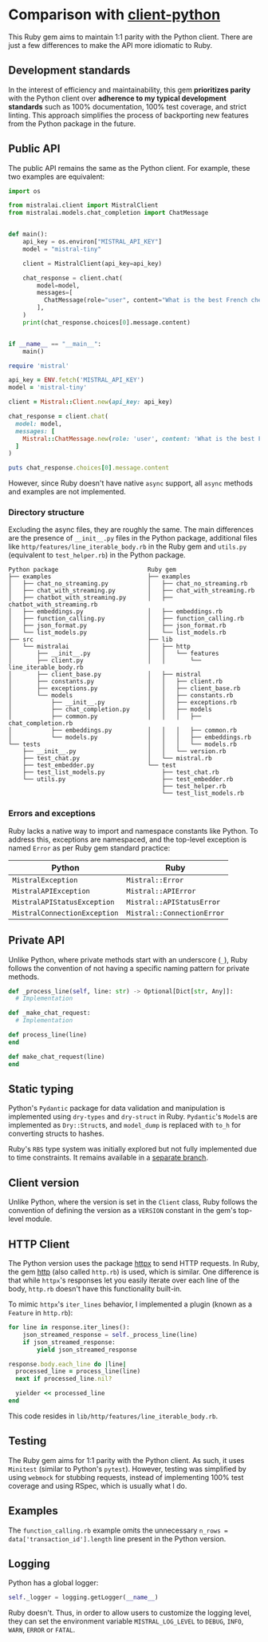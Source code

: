 # Comparison with [client-python](https://github.com/mistralai/client-python)

This Ruby gem aims to maintain 1:1 parity with the Python client. There are just a few differences to make the API
more idiomatic to Ruby.

## Development standards

In the interest of efficiency and maintainability, this gem __prioritizes parity__ with the Python client over
__adherence to my typical development standards__ such as 100% documentation, 100% test coverage, and strict
linting. This approach simplifies the process of backporting new features from the Python package in the future.

## Public API

The public API remains the same as the Python client. For example, these two examples are equivalent:

```python
import os

from mistralai.client import MistralClient
from mistralai.models.chat_completion import ChatMessage


def main():
    api_key = os.environ["MISTRAL_API_KEY"]
    model = "mistral-tiny"

    client = MistralClient(api_key=api_key)

    chat_response = client.chat(
        model=model,
        messages=[
          ChatMessage(role="user", content="What is the best French cheese?")
        ],
    )
    print(chat_response.choices[0].message.content)


if __name__ == "__main__":
    main()
```

```ruby
require 'mistral'

api_key = ENV.fetch('MISTRAL_API_KEY')
model = 'mistral-tiny'

client = Mistral::Client.new(api_key: api_key)

chat_response = client.chat(
  model: model,
  messages: [
    Mistral::ChatMessage.new(role: 'user', content: 'What is the best French cheese?')
  ]
)

puts chat_response.choices[0].message.content
```

However, since Ruby doesn't have native `async` support, all `async` methods and examples are not implemented.

### Directory structure

Excluding the async files, they are roughly the same. The main differences are the presence of `__init__.py` files in
the Python package, additional files like `http/features/line_iterable_body.rb` in the Ruby gem and `utils.py`
(equivalent to `test_helper.rb`) in the Python package.

```shell
Python package                         Ruby gem
├── examples                           ├── examples
│   ├── chat_no_streaming.py           │   ├── chat_no_streaming.rb
│   ├── chat_with_streaming.py         │   ├── chat_with_streaming.rb
│   ├── chatbot_with_streaming.py      │   ├── chatbot_with_streaming.rb
│   ├── embeddings.py                  │   ├── embeddings.rb
│   ├── function_calling.py            │   ├── function_calling.rb
│   ├── json_format.py                 │   ├── json_format.rb
│   └── list_models.py                 │   └── list_models.rb
├── src                                ├── lib
│   └── mistralai                      │   ├── http
│       ├── __init__.py                │   │   └── features
│       ├── client.py                  │   │       └── line_iterable_body.rb
│       ├── client_base.py             │   ├── mistral
│       ├── constants.py               │   │   ├── client.rb
│       ├── exceptions.py              │   │   ├── client_base.rb
│       └── models                     │   │   ├── constants.rb
│           ├── __init__.py            │   │   ├── exceptions.rb
│           ├── chat_completion.py     │   │   ├── models
│           ├── common.py              │   │   │   ├── chat_completion.rb
│           ├── embeddings.py          │   │   │   ├── common.rb
│           └── models.py              │   │   │   ├── embeddings.rb
└── tests                              │   │   │   └── models.rb
    ├── __init__.py                    │   │   └── version.rb
    ├── test_chat.py                   │   └── mistral.rb
    ├── test_embedder.py               └── test
    ├── test_list_models.py                ├── test_chat.rb
    └── utils.py                           ├── test_embedder.rb
                                           ├── test_helper.rb
                                           └── test_list_models.rb
```

### Errors and exceptions

Ruby lacks a native way to import and namespace constants like Python. To address this, exceptions are namespaced,
and the top-level exception is named `Error` as per Ruby gem standard practice:

| Python                       | Ruby                       |
|------------------------------|----------------------------|
| `MistralException`           | `Mistral::Error`           |
| `MistralAPIException`        | `Mistral::APIError`        |
| `MistralAPIStatusException`  | `Mistral::APIStatusError`  |
| `MistralConnectionException` | `Mistral::ConnectionError` |

## Private API

Unlike Python, where private methods start with an underscore (`_`), Ruby follows the convention of not having a
specific naming pattern for private methods.

```python
def _process_line(self, line: str) -> Optional[Dict[str, Any]]:
  # Implementation

def _make_chat_request:
  # Implementation
```

```ruby
def process_line(line)
end

def make_chat_request(line)
end
```

## Static typing

Python's `Pydantic` package for data validation and manipulation is implemented using `dry-types` and `dry-struct`
in Ruby. `Pydantic`'s `Model`s are implemented as `Dry::Struct`s, and `model_dump` is replaced with `to_h` for
converting structs to hashes.

Ruby's `RBS` type system was initially explored but not fully implemented due to time constraints. It remains
available in a [separate branch](https://github.com/wilsonsilva/mistral/tree/rbs-types).

## Client version

Unlike Python, where the version is set in the `Client` class, Ruby follows the convention of defining the version
as a `VERSION` constant in the gem's top-level module.

## HTTP Client

The Python version uses the package [httpx](https://www.python-httpx.org/) to send HTTP requests. In Ruby, the
gem [http](https://github.com/httprb/http) (also called `http.rb`) is used, which is similar. One difference
is that while `httpx`'s responses let you easily iterate over each line of the body, `http.rb` doesn't have this
functionality built-in.

To mimic `httpx`'s `iter_lines` behavior, I implemented a plugin (known as a `Feature` in `http.rb`):

```python
for line in response.iter_lines():
    json_streamed_response = self._process_line(line)
    if json_streamed_response:
        yield json_streamed_response
```

```ruby
response.body.each_line do |line|
  processed_line = process_line(line)
  next if processed_line.nil?

  yielder << processed_line
end
```

This code resides in `lib/http/features/line_iterable_body.rb`.

## Testing

The Ruby gem aims for 1:1 parity with the Python client. As such, it uses `Minitest` (similar to Python's `pytest`).
However, testing was simplified by using `webmock` for stubbing requests, instead of implementing 100% test
coverage and using RSpec, which is usually what I do.

## Examples

The `function_calling.rb` example omits the unnecessary `n_rows = data['transaction_id'].length` line present in
the Python version.

## Logging

Python has a global logger:

```python
self._logger = logging.getLogger(__name__)
```

Ruby doesn't. Thus, in order to allow users to customize the logging level, they can set the environment variable
`MISTRAL_LOG_LEVEL` to `DEBUG`, `INFO`, `WARN`, `ERROR` or `FATAL`.
